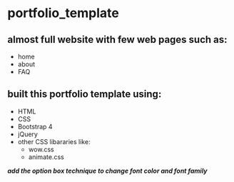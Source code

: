 # portfolio_template

## almost full website with few web pages such as: 
* home
* about 
* FAQ

## built this portfolio template using:
- HTML
- CSS
- Bootstrap 4 
- jQuery
- other CSS libararies like: 
  * wow.css
  * animate.css


**_add the option box technique to change font color and font family_**

